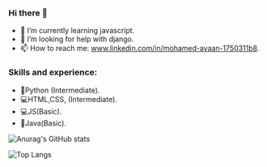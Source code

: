 ### Hi there 👋



- 🌱 I’m currently learning javascript.
- 🤔 I’m looking for help with django.
- 📫 How to reach me: www.linkedin.com/in/mohamed-ayaan-1750311b8.


### Skills and experience:

- 🐍Python (Intermediate).
- 💻HTML,CSS, (Intermediate).
- 💻JS(Basic).
- 🦚Java(Basic).



![Anurag's GitHub stats](https://github-readme-stats.vercel.app/api?username=Mohamed-Ayaan358&show_icons=true&theme=tokyonight)


![Top Langs](https://github-readme-stats.vercel.app/api/top-langs/?username=Mohamed-Ayaan358&theme=tokyonight)

